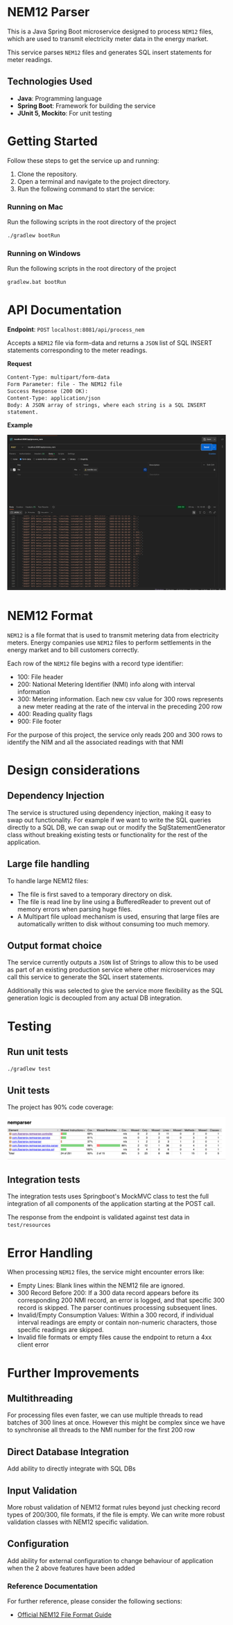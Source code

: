 # NEM12 Parser

This is a Java Spring Boot microservice designed to process `NEM12` files, which are used to transmit electricity meter data in the energy market. 

This service parses `NEM12` files and generates SQL insert statements for meter readings.

## Technologies Used
- **Java**: Programming language
- **Spring Boot**: Framework for building the service
- **JUnit 5, Mockito**: For unit testing

# Getting Started
Follow these steps to get the service up and running:

1. Clone the repository.
2. Open a terminal and navigate to the project directory.
3. Run the following command to start the service:

### Running on Mac
Run the following scripts in the root directory of the project
```bash
./gradlew bootRun
```

### Running on Windows
Run the following scripts in the root directory of the project
```bash
gradlew.bat bootRun
```


# API Documentation
**Endpoint**: `POST` `localhost:8081/api/process_nem`

Accepts a `NEM12` file via form-data and returns a `JSON` list of SQL INSERT statements corresponding to the meter readings.

**Request**
```
Content-Type: multipart/form-data
Form Parameter: file - The NEM12 file
Success Response (200 OK):
Content-Type: application/json
Body: A JSON array of strings, where each string is a SQL INSERT statement.
```
**Example**

<img title="Example usage in Postman" alt="Jacoco test coverage report" src="images/output.png" />

# NEM12 Format
`NEM12` is a file format that is used to transmit metering data from electricity meters.
Energy companies use `NEM12` files to perform settlements in the energy market and to bill customers correctly.

Each row of the `NEM12` file begins with a record type identifier:
- 100: File header
- 200: National Metering Identifier (NMI) info along with interval information
- 300: Metering information. Each new csv value for 300 rows represents a new meter reading at the rate of the interval in the preceding 200 row
- 400: Reading quality flags
- 900: File footer

For the purpose of this project, the service only reads 200 and 300 rows to identify the NIM and all the associated readings with that NMI

# Design considerations

## Dependency Injection
The service is structured using dependency injection, making it easy to swap out functionality. For example if we want to write the SQL queries directly to a SQL DB,
we can swap out or modify the SqlStatementGenerator class without breaking existing tests or functionality for the rest of the application.

## Large file handling
To handle large NEM12 files:

- The file is first saved to a temporary directory on disk.
- The file is read line by line using a BufferedReader to prevent out of memory errors when parsing huge files.
- A Multipart file upload mechanism is used, ensuring that large files are automatically written to disk without consuming too much memory.

## Output format choice
The service currently outputs a `JSON` list of Strings to allow this to be used as part of an existing production 
service where other microservices may call this service to generate the SQL insert statements.

Additionally this was selected to give the service more flexibility as the SQL generation logic is decoupled from any
actual DB integration. 

# Testing

## Run unit tests
`./gradlew test`


## Unit tests
The project has 90% code coverage:

<img title="Jacoco test coverage report" alt="Jacoco test coverage report" src="images/jacoco_test_coverage.png" />

## Integration tests
The integration tests uses Springboot's MockMVC class to test the full integration of all components of the application starting at the POST call. 

The response from the endpoint is validated against test data in `test/resources`

# Error Handling

When processing `NEM12` files, the service might encounter errors like:

- Empty Lines: Blank lines within the NEM12 file are ignored.
- 300 Record Before 200: If a 300 data record appears before its corresponding 200 NMI record, an error is logged, and that specific 300 record is skipped. The parser continues processing subsequent lines.
- Invalid/Empty Consumption Values: Within a 300 record, if individual interval readings are empty or contain non-numeric characters, those specific readings are skipped.
- Invalid file formats or empty files cause the endpoint to return a 4xx client error

# Further Improvements

## Multithreading
For processing files even faster, we can use multiple threads to read batches of 300 lines at once. However this might be complex 
since we have to synchronise all threads to the NMI number for the first 200 row

## Direct Database Integration
Add ability to directly integrate with SQL DBs 

## Input Validation
More robust validation of NEM12 format rules beyond just checking record types of 200/300, file formats, if the file is empty. We can write more robust validation classes with NEM12 specific validation. 

## Configuration
Add ability for external configuration to change behaviour of application when the 2 above features have been added


### Reference Documentation
For further reference, please consider the following sections:
* [Official NEM12 File Format Guide](https://aemo.com.au/-/media/files/electricity/nem/retail_and_metering/metering-procedures/2017/mdff_specification_nem12_nem13_final_v102.pdf)
